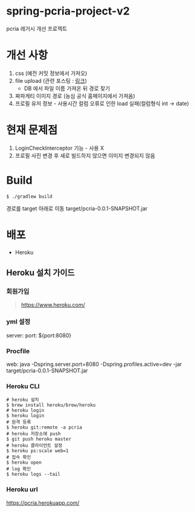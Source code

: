 # spring-pcria-project-v2
pcria 레거시 개선 프로젝트

# 개선 사항

1. css (예전 커밋 정보에서 가져오)
2. file upload (관련 포스팅 : [링크](https://takeknowledge.tistory.com/61))
   - DB 에서 파일 이름 가져온 뒤 경로 찾기
3. 짜파게티 이미지 경로 (농심 공식 홈페이지에서 가져옴)
4. 프로필 유저 정보 - 사용시간 컬럼 오류로 인한 load 실패(컬럼형식 int -> date)

# 현재 문제점

1. LoginCheckInterceptor 기능 - 사용 X
2. 프로필 사진 변경 후 새로 빌드하지 않으면 이미지 변경되지 않음

# Build

```shell
$ ./gradlew build
```
경로를 target 아래로 이동
target/pcria-0.0.1-SNAPSHOT.jar

# 배포

- Heroku

## Heroku 설치 가이드

### 회원가입

> https://www.heroku.com/

### yml 설정

server:
   port: ${port:8080}

### Procfile

web: java -Dspring.server.port=8080 -Dspring.profiles.active=dev -jar target/pcria-0.0.1-SNAPSHOT.jar

### Heroku CLI

```shell
# heroku 설치
$ brew install heroku/brew/heroku
# heroku login
$ heroku login
# 원격 등록
$ heroku git:remote -a pcria
# heroku 저장소에 push
$ git push heroku master
# heroku 클라이언트 설정
$ heroku ps:scale web=1
# 접속 확인
$ heroku open
# log 확인
$ heroku logs --tail
```

### Heroku url

https://pcria.herokuapp.com/
